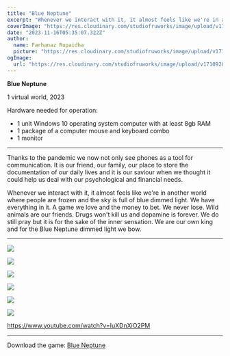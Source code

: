 ```yaml
---
title: "Blue Neptune"
excerpt: "Whenever we interact with it, it almost feels like we're in another world where people are frozen and the sky is full of blue dimmed light."
coverImage: "https://res.cloudinary.com/studiofruworks/image/upload/v1710920217/jackplan-user/fjve7l5ajrtokq114hlt.jpg"
date: "2023-11-16T05:35:07.322Z"
author:
  name: Farhanaz Rupaidha
  picture: "https://res.cloudinary.com/studiofruworks/image/upload/v1710906392/jackplan-user/d1ujf9yyzknpepfn7bnc.png"
ogImage:
  url: "https://res.cloudinary.com/studiofruworks/image/upload/v1710920217/jackplan-user/fjve7l5ajrtokq114hlt.jpg"
---
```

**Blue Neptune** 

1 virtual world, 2023

Hardware needed for operation:

-   1 unit Windows 10 operating system computer with at least 8gb RAM
-   1 package of a computer mouse and keyboard combo
-   1 monitor

* * * * *

Thanks to the pandemic we now not only see phones as a tool for communication. It is our friend, our family, our place to store the documentation of our daily lives and it is our saviour when we thought it could help us deal with our psychological and financial needs.

Whenever we interact with it, it almost feels like we're in another world where people are frozen and the sky is full of blue dimmed light. We have everything in it. A game we love and the money to bet. We never lose. Wild animals are our friends. Drugs won't kill us and dopamine is forever. We do still pray but it is for the sake of the inner sensation. We are our own king and for the Blue Neptune dimmed light we bow.     

* * * * *

![](https://res.cloudinary.com/studiofruworks/image/upload/v1710920399/jackplan-user/rmk6a6lfdvdibufuiydo.jpg)

![](https://res.cloudinary.com/studiofruworks/image/upload/v1710920420/jackplan-user/bdl8jghrq7mk3epp85fg.jpg)

![](https://res.cloudinary.com/studiofruworks/image/upload/v1710920438/jackplan-user/daavrpsozzsypcjquh7b.jpg)

![](https://res.cloudinary.com/studiofruworks/image/upload/v1710920473/jackplan-user/fdifxxlderxdhxfllqof.jpg)

![](https://res.cloudinary.com/studiofruworks/image/upload/v1710920493/jackplan-user/u9wom2jsid8mmbu1alxv.jpg)

![](https://res.cloudinary.com/studiofruworks/image/upload/v1710920521/jackplan-user/m3mvjays6xp90j97ntmb.jpg)

https://www.youtube.com/watch?v=IuXDnXiO2PM

* * * * *

Download the game: [Blue Neptune](https://studiofruworks.com/posts/game-blue-neptune)